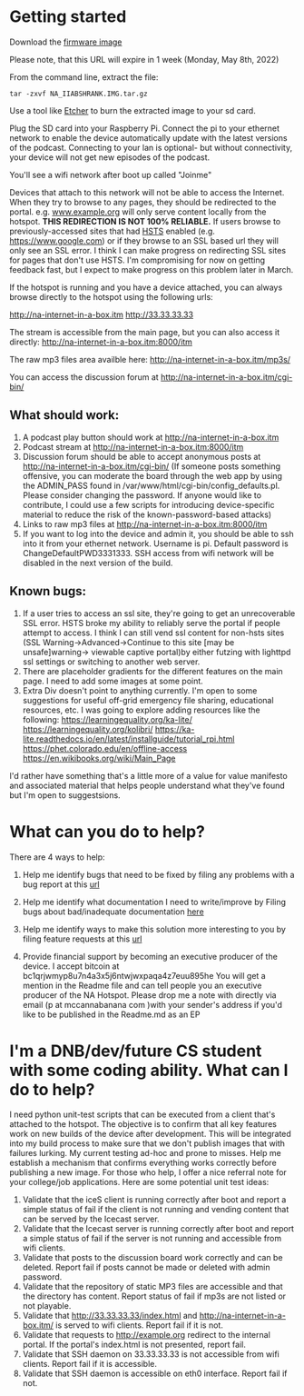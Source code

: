 

# Getting started
Download the [firmware image](https://na-iiab.s3.us-west-2.amazonaws.com/NA_IIABSHRANK.IMG.tar.gz?X-Amz-Algorithm=AWS4-HMAC-SHA256&X-Amz-Credential=AKIAXYO4E3MJVQXIPO3B%2F20220301%2Fus-west-2%2Fs3%2Faws4_request&X-Amz-Date=20220301T182653Z&X-Amz-Expires=604800&X-Amz-SignedHeaders=host&X-Amz-Signature=3ef0963c1e25896ed5dbdd7ae7322c04a85c86c63d642cd5a22b45abe30a7a89 )

Please note, that this URL will expire in 1 week (Monday, May 8th, 2022)

From the command line, extract the file:

`tar -zxvf NA_IIABSHRANK.IMG.tar.gz`

Use a tool like [Etcher](https://www.balena.io/etcher/) to burn the extracted image to your sd card. 

Plug the SD card into your Raspberry Pi.  Connect the pi to your ethernet network to enable the device automatically update with the latest versions of the podcast.  Connecting to your lan is optional- but without connectivity, your device will not get new episodes of the podcast.

You'll see a wifi network after boot up called "Joinme"

Devices that attach to this network will not be able to access the Internet.  When they try to browse to any pages, they should be redirected to the portal.  e.g. www.example.org will only serve content locally from the hotspot.  **THIS REDIRECTION IS NOT 100% RELIABLE.**  If users browse to previously-accessed sites that had [HSTS](https://developer.mozilla.org/en-US/docs/Web/HTTP/Headers/Strict-Transport-Security) enabled (e.g. https://www.google.com) or if they browse to an SSL based url they will only see an SSL error.  I think I can make progress on redirecting SSL sites for pages that don't use HSTS.  I'm compromising for now on getting feedback fast, but I expect to make progress on this problem later in March. 

If the hotspot is running and you have a device attached, you can always browse directly to the hotspot using the following urls:

http://na-internet-in-a-box.itm
http://33.33.33.33

The stream is accessible from the main page, but you can also access it directly:
http://na-internet-in-a-box.itm:8000/itm

The raw mp3 files area availble here:
http://na-internet-in-a-box.itm/mp3s/

You can access the discussion forum at http://na-internet-in-a-box.itm/cgi-bin/

## What should work:

1. A podcast play button should work at http://na-internet-in-a-box.itm
2. Podcast stream at http://na-internet-in-a-box.itm:8000/itm
3. Discussion forum should be able to accept anonymous posts at http://na-internet-in-a-box.itm/cgi-bin/  (If someone posts something offensive, you can moderate the board through the web app by using the ADMIN_PASS found in /var/www/html/cgi-bin/config_defaults.pl.  Please consider changing the password.  If anyone would like to contribute, I could use a few scripts for introducing device-specific material to reduce the risk of the known-password-based attacks)
4. Links to raw mp3 files at http://na-internet-in-a-box.itm:8000/itm
5. If you want to log into the device and admin it, you should be able to ssh into it from your ethernet network.  Username is pi. Default password is ChangeDefaultPWD3331333.  SSH access from wifi network will be disabled in the next version of the build. 

## Known bugs:
1. If a user tries to access an ssl site, they're going to get an unrecoverable SSL error.  HSTS broke my ability to reliably serve the portal if people attempt to access.  I think I can still vend ssl content for non-hsts sites (SSL Warning->Advanced->Continue to this site [may be unsafe]warning-> viewable captive portal)by either futzing with lighttpd ssl settings or switching to another web server.
2. There are placeholder gradients for the different features on the main page.  I need to add some images at some point.
3. Extra Div doesn't point to anything currently.  I'm open to some suggestions for useful off-grid emergency file sharing, educational resources, etc.  I was going to explore adding resources like the following: 
https://learningequality.org/ka-lite/
https://learningequality.org/kolibri/
https://ka-lite.readthedocs.io/en/latest/installguide/tutorial_rpi.html
https://phet.colorado.edu/en/offline-access
https://en.wikibooks.org/wiki/Main_Page

I'd rather have something that's a little more of a value for value manifesto and associated material that helps people understand what they've found but I'm open to suggestsions. 

# What can you do to help?

There are 4 ways to help:
1. Help me identify bugs that need to be fixed by filing any problems with a bug report at this [url](https://github.com/CaptainMcCrank/NA_Internet_In_A_Box/issues)

2. Help me identify what documentation I need to write/improve by Filing bugs about bad/inadequate documentation [here](https://github.com/CaptainMcCrank/NA_Internet_In_A_Box/discussions/categories/documentation-requests) 

3. Help me identify ways to make this solution more interesting to you by filing feature requests at this [url](https://github.com/CaptainMcCrank/NA_Internet_In_A_Box/discussions/categories/ideas)

4. Provide financial support by becoming an executive producer of the device.  I accept bitcoin at bc1qrjwmyp8u7n4a3x5j6ntwjwxpaqa4z7euu895he  You will get a mention in the Readme file and can tell people you an executive producer of the NA Hotspot.  Please drop me a note with directly via email (p at mccannabanana com )with your sender's address if you'd like to be published in the Readme.md as an EP

# I'm a DNB/dev/future CS student with some coding ability.  What can I do to help?  

I need python unit-test scripts that can be executed from a client that's attached to the hotspot.  The objective is to confirm that all key features work on new builds of the device after development.  This will be integrated into my build process to make sure that we don't publish images that with failures lurking.  My current testing ad-hoc and prone to misses.  Help me establish a mechanism that confirms everything works correctly before publishing a new image.  For those who help, I offer a nice referral note for your college/job applications.  Here are some potential unit test ideas:


1. Validate that the iceS client is running correctly after boot and report a simple status of fail if the client is not running and vending content that can be served by the Icecast server.
2. Validate that the Icecast server is running correctly after boot and report a simple status of fail if the server is not running and accessible from wifi clients.
3. Validate that posts to the discussion board work correctly and can be deleted.  Report fail if posts cannot be made or deleted with admin password.
4. Validate that the repository of static MP3 files are accessible and that the directory has content. Report status of fail if mp3s are not listed or not playable.
5. Validate that http://33.33.33.33/index.html and http://na-internet-in-a-box.itm/ is served to wifi clients.  Report fail if it is not.
6. Validate that requests to http://example.org redirect to the internal portal.  If the portal's index.html is not presented, report fail.
7. Validate that SSH daemon on 33.33.33.33 is not accessible from wifi clients. Report fail if it is accessible. 
8. Validate that SSH daemon is accessible on eth0 interface.  Report fail if not.



 


